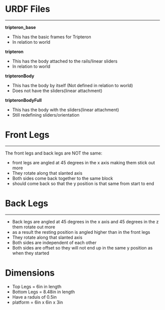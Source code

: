 # URDF Files 
---
**tripteron_base**
- This has the basic frames for Tripteron
- In relation to world

**tripteron**
- This has the body attached to the rails/linear sliders
- In relation to world

**tripteronBody**
- This has the body by itself (Not defined in relation to world)
- Does not have the sliders(linear attachment)

**tripteronBodyFull**
- This has the body with the sliders(linear attachment)
- Still redefining sliders/orientation

# Front Legs
---
The front legs and back legs are NOT the same:
- front legs are angled at 45 degrees in the x axis making them stick out more
- They rotate along that slanted axis
- Both sides come back together to the same block
- should come back so that the y position is that same from start to end
# Back Legs
---
- Back legs are angled at 45 degrees in the x axis and 45 degrees in the z them rotate out more
- as a result the resting position is angled higher than in the front legs
- They rotate along that slanted axis
- Both sides are independent of each other
- Both sides are offset so they will not end up in the same y position as when they started

# Dimensions
- Top Legs = 6in in length
- Bottom Legs = 8.48in in length
- Have a raduis of 0.5in 
- platform = 6in x 6in x 3in

